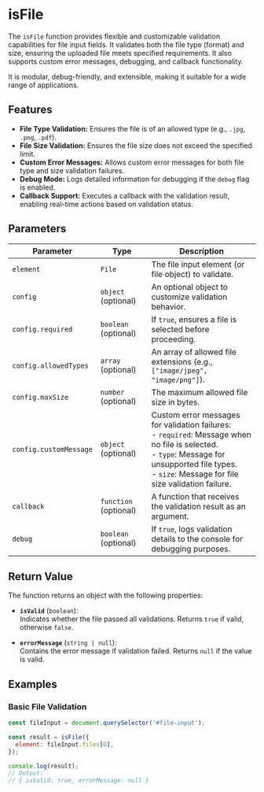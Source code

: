 # isFile

The `isFile` function provides flexible and customizable validation capabilities for file input fields. It validates both the file type (format) and size, ensuring the uploaded file meets specified requirements. It also supports custom error messages, debugging, and callback functionality.

It is modular, debug-friendly, and extensible, making it suitable for a wide range of applications.

## Features
- **File Type Validation:** Ensures the file is of an allowed type (e.g., `.jpg`, `.png`, `.pdf`).
- **File Size Validation:** Ensures the file size does not exceed the specified limit.
- **Custom Error Messages:** Allows custom error messages for both file type and size validation failures.
- **Debug Mode:** Logs detailed information for debugging if the `debug` flag is enabled.
- **Callback Support:** Executes a callback with the validation result, enabling real-time actions based on validation status.

## Parameters

| **Parameter**       | **Type**            | **Description**                                                                                                                                              |
|---------------------|---------------------|--------------------------------------------------------------------------------------------------------------------------------------------------------------|
| `element`           | `File`              | The file input element (or file object) to validate.                                                                                                        |
| `config`            | `object` (optional) | An optional object to customize validation behavior.                                                                                                        |
| `config.required`   | `boolean` (optional)| If `true`, ensures a file is selected before proceeding.                                                                                                    |
| `config.allowedTypes` | `array` (optional) | An array of allowed file extensions (e.g., `["image/jpeg", "image/png"]`).                                                                                  |
| `config.maxSize`    | `number` (optional) | The maximum allowed file size in bytes.                                                                                                                      |
| `config.customMessage` | `object` (optional) | Custom error messages for validation failures: <br> - `required`: Message when no file is selected. <br> - `type`: Message for unsupported file types. <br> - `size`: Message for file size validation failure. |
| `callback`          | `function` (optional)| A function that receives the validation result as an argument.                                                                                              |
| `debug`             | `boolean` (optional)| If `true`, logs validation details to the console for debugging purposes.                                                                                   |

## Return Value

The function returns an object with the following properties:

- **`isValid`** (`boolean`):  
  Indicates whether the file passed all validations. Returns `true` if valid, otherwise `false`.

- **`errorMessage`** (`string | null`):  
  Contains the error message if validation failed. Returns `null` if the value is valid.

## Examples

### Basic File Validation
```js
const fileInput = document.querySelector('#file-input');

const result = isFile({
  element: fileInput.files[0],
});

console.log(result);
// Output:
// { isValid: true, errorMessage: null }
```